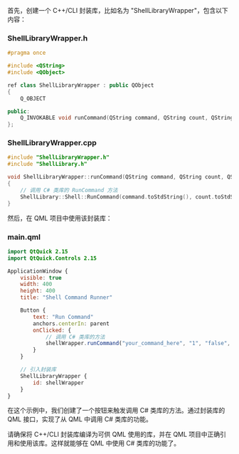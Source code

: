 首先，创建一个 C++/CLI 封装库，比如名为 "ShellLibraryWrapper"，包含以下内容：

### ShellLibraryWrapper.h

```cpp
#pragma once

#include <QString>
#include <QObject>

ref class ShellLibraryWrapper : public QObject
{
    Q_OBJECT

public:
    Q_INVOKABLE void runCommand(QString command, QString count, QString hideWindow, bool async, bool useDataflow, bool showProgress);
};
```

### ShellLibraryWrapper.cpp

```cpp
#include "ShellLibraryWrapper.h"
#include "ShellLibrary.h"

void ShellLibraryWrapper::runCommand(QString command, QString count, QString hideWindow, bool async, bool useDataflow, bool showProgress)
{
    // 调用 C# 类库的 RunCommand 方法
    ShellLibrary::Shell::RunCommand(command.toStdString(), count.toStdString(), hideWindow.toStdString(), async, useDataflow, showProgress);
}
```

然后，在 QML 项目中使用该封装库：

### main.qml

```qml
import QtQuick 2.15
import QtQuick.Controls 2.15

ApplicationWindow {
    visible: true
    width: 400
    height: 400
    title: "Shell Command Runner"

    Button {
        text: "Run Command"
        anchors.centerIn: parent
        onClicked: {
            // 调用 C# 类库的方法
            shellWrapper.runCommand("your_command_here", "1", "false", false, false, false);
        }
    }

    // 引入封装库
    ShellLibraryWrapper {
        id: shellWrapper
    }
}
```

在这个示例中，我们创建了一个按钮来触发调用 C# 类库的方法。通过封装库的 QML 接口，实现了从 QML 中调用 C# 类库的功能。

请确保将 C++/CLI 封装库编译为可供 QML 使用的库，并在 QML 项目中正确引用和使用该库。这样就能够在 QML 中使用 C# 类库的功能了。
